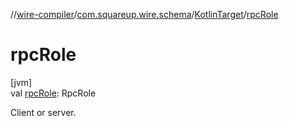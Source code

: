 //[wire-compiler](../../../index.md)/[com.squareup.wire.schema](../index.md)/[KotlinTarget](index.md)/[rpcRole](rpc-role.md)

# rpcRole

[jvm]\
val [rpcRole](rpc-role.md): RpcRole

Client or server.
